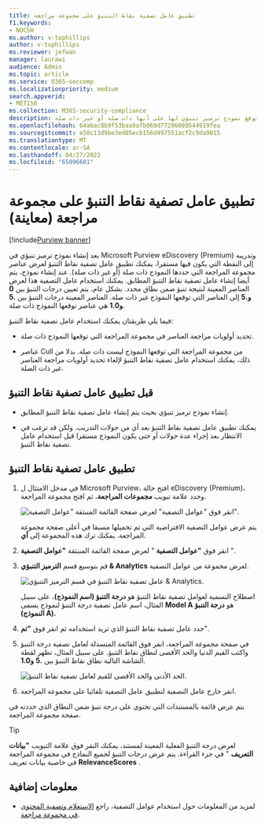 ```yaml
---
title: تطبيق عامل تصفية نقاط التنبؤ على مجموعة مراجعة
f1.keywords:
- NOCSH
ms.author: v-tophillips
author: v-tophillips
ms.reviewer: jefwan
manager: laurawi
audience: Admin
ms.topic: article
ms.service: O365-seccomp
ms.localizationpriority: medium
search.appverid:
- MET150
ms.collection: M365-security-compliance
description: استخدم عامل تصفية نقاط التنبؤ لعرض العناصر التي تم توقع نموذج ترميز تنبؤي لها على أنها ذات صلة أو غير ذات صلة.
ms.openlocfilehash: 64abac8b9f53baa9afb869d77296089544919fea
ms.sourcegitcommit: e50c13d9be3ed05ecb156d497551acf2c9da9015
ms.translationtype: MT
ms.contentlocale: ar-SA
ms.lasthandoff: 04/27/2022
ms.locfileid: "65096601"
---
```

# <a name="apply-a-prediction-score-filter-to-a-review-set-preview"></a>تطبيق عامل تصفية نقاط التنبؤ على مجموعة مراجعة (معاينة)

[!include[Purview banner](../includes/purview-rebrand-banner.md)]

بعد إنشاء نموذج ترميز تنبؤي في Microsoft Purview eDiscovery (Premium) وتدريبه إلى النقطة التي يكون فيها مستقرا، يمكنك تطبيق عامل تصفية نقاط التنبؤ لعرض عناصر مجموعة المراجعة التي حددها النموذج ذات صلة (أو غير ذات صلة). عند إنشاء نموذج، يتم أيضا إنشاء عامل تصفية نقاط التنبؤ المطابق. يمكنك استخدام عامل التصفية هذا لعرض العناصر المعينة لنتيجة تنبؤ ضمن نطاق محدد. بشكل عام، يتم تعيين درجات التنبؤ بين **0** **و.5** إلى العناصر التي توقعها النموذج غير ذات صلة. العناصر المعينة درجات التنبؤ بين **.5** **و1.0** هي عناصر توقعها النموذج ذات صلة.

فيما يلي طريقتان يمكنك استخدام عامل تصفية نقاط التنبؤ:

- تحديد أولويات مراجعة العناصر في مجموعة المراجعة التي توقعها النموذج ذات صلة.

- عناصر Cull من مجموعة المراجعة التي توقعها النموذج ليست ذات صلة. بدلا من ذلك، يمكنك استخدام عامل تصفية نقاط التنبؤ لإلغاء تحديد أولويات مراجعة العناصر غير ذات الصلة.

## <a name="before-you-apply-a-prediction-score-filter"></a>قبل تطبيق عامل تصفية نقاط التنبؤ

- إنشاء نموذج ترميز تنبؤي بحيث يتم إنشاء عامل تصفية نقاط التنبؤ المطابق.

- يمكنك تطبيق عامل تصفية نقاط التنبؤ بعد أي من جولات التدريب. ولكن قد ترغب في الانتظار بعد إجراء عدة جولات أو حتى يكون النموذج مستقرا قبل استخدام عامل تصفية نقاط التنبؤ.

## <a name="apply-a-prediction-score-filter"></a>تطبيق عامل تصفية نقاط التنبؤ

1. في مدخل الامتثال ل Microsoft Purview، افتح حالة eDiscovery (Premium)، وحدد علامة تبويب **مجموعات المراجعة**، ثم افتح مجموعة المراجعة.

   ![انقر فوق "عوامل التصفية" لعرض صفحة القائمة المنبثقة "عوامل التصفية".](..\media\PredictionScoreFilter0.png)   

   يتم عرض عوامل التصفية الافتراضية التي تم تحميلها مسبقا في أعلى صفحة مجموعة المراجعة. يمكنك ترك هذه المجموعة إلى **أي**.

2. انقر فوق **"عوامل التصفية** " لعرض صفحة القائمة المنبثقة **"عوامل التصفية** ".

3. قم بتوسيع قسم **الترميز التنبؤي & Analytics** لعرض مجموعة من عوامل التصفية.

      ![عامل تصفية نقاط التنبؤ في قسم الترميز التنبؤي & Analytics.](..\media\PredictionScoreFilter1.png)

   اصطلاح التسمية لعوامل تصفية نقاط التنبؤ هو **درجة التنبؤ (اسم النموذج).** على سبيل المثال، اسم عامل تصفية درجة التنبؤ لنموذج يسمى **Model A** هو **درجة التنبؤ (النموذج A).**

4. حدد عامل تصفية نقاط التنبؤ الذي تريد استخدامه ثم انقر فوق **"تم**".

5. في صفحة مجموعة المراجعة، انقر فوق القائمة المنسدلة لعامل تصفية درجة التنبؤ واكتب القيم الدنيا والحد الأقصى لنطاق نقاط التنبؤ. على سبيل المثال، تظهر لقطة الشاشة التالية نطاق نقاط التنبؤ بين **.5** **و1.0**.

   ![الحد الأدنى والحد الأقصى للقيم لعامل تصفية نقاط التنبؤ.](..\media\PredictionScoreFilter2.png)

6. انقر خارج عامل التصفية لتطبيق عامل التصفية تلقائيا على مجموعة المراجعة.

  يتم عرض قائمة بالمستندات التي تحتوي على درجة تنبؤ ضمن النطاق الذي حددته في صفحة مجموعة المراجعة. 

  > [!TIP]
  > لعرض درجة التنبؤ الفعلية المعينة لمستند، يمكنك النقر فوق علامة التبويب **"بيانات التعريف** " في جزء القراءة. يتم عرض درجات التنبؤ لجميع النماذج في مجموعة المراجعة في خاصية بيانات تعريف **RelevanceScores** .

## <a name="more-information"></a>معلومات إضافية

- لمزيد من المعلومات حول استخدام عوامل التصفية، راجع [الاستعلام وتصفية المحتوى في مجموعة مراجعة](review-set-search.md).
